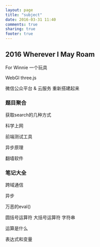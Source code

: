 ```yaml
---
layout: page
title: "subject"
date: 2016-03-31 11:40
comments: true
sharing: true
footer: true
---
```


## 2016 Wherever I May Roam

For Winnie 一个玩具

WebGl three.js

微信公众平台 & 云服务 重新搭建起来

### 题目聚合

获取search的几种方式

科学上网

前端测试工具

异步原理

翻墙软件

### 笔记大全

跨域通信

异步

万恶的eval()

圆括号运算符 大括号运算符 字符串

运算是什么

表达式和变量
